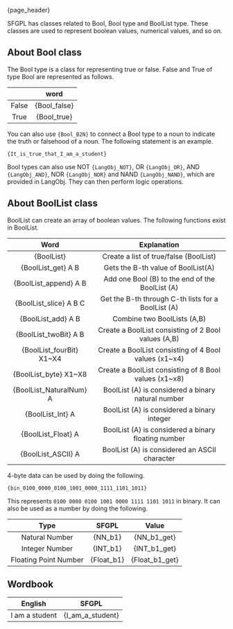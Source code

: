 {page_header}

SFGPL has classes related to Bool, Bool type and BoolList type.
These classes are used to represent boolean values, numerical values, and so on.

## About Bool class

The Bool type is a class for representing true or false.
False and True of type Bool are represented as follows.

||word|
|:-:|:-:|
|False|{Bool_false}|
|True|{Bool_true}|

You can also use ```{Bool_B2N}``` to connect a Bool type to a noun to indicate the truth or falsehood of a noun.
The following statement is an example.

```SFGPL
{It_is_true_that_I_am_a_student}
```

Bool types can also use NOT ```{LangObj_NOT}```, OR ```{LangObj_OR}```, AND ```{LangObj_AND}```, NOR ```{LangObj_NOR}``` and NAND ```{LangObj_NAND}```, which are provided in LangObj. 
They can then perform logic operations.

## About BoolList class

BoolList can create an array of boolean values.
The following functions exist in BoolList.

|Word|Explanation|
|:-:|:-:|
|{BoolList}|Create a list of true/false (BoolList)|
|{BoolList_get} A B|Gets the B-th value of BoolList(A)|
|{BoolList_append} A B|Add one Bool (B) to the end of the BoolList (A)|
|{BoolList_slice} A B C|Get the B-th through C-th lists for a BoolList (A)|
|{BoolList_add} A B|Combine two BoolLists (A,B)|
|{BoolList_twoBit} A B|Create a BoolList consisting of 2 Bool values (A,B)|
|{BoolList_fourBit} X1~X4|Create a BoolList consisting of 4 Bool values (x1~x4)|
|{BoolList_byte} X1~X8|Create a BoolList consisting of 8 Bool values (x1~x8)|
|{BoolList_NaturalNum} A|BoolList (A) is considered a binary natural number|
|{BoolList_Int} A|BoolList (A) is considered a binary integer|
|{BoolList_Float} A|BoolList (A) is considered a binary floating number|
|{BoolList_ASCII} A|BoolList (A) is considered an ASCII character|

4-byte data can be used by doing the following.

```SFGPL
{bin_0100_0000_0100_1001_0000_1111_1101_1011}
```

This represents ```0100 0000 0100 1001 0000 1111 1101 1011``` in binary.
It can also be used as a number by doing the following.

|Type|SFGPL|Value|
|:-:|:-:|:-:|
|Natural Number|{NN_b1}|{NN_b1_get}|
|Integer Number|{INT_b1}|{INT_b1_get}|
|Floating Point Number|{Float_b1}|{Float_b1_get}|

## Wordbook

|English|SFGPL|
|:-:|:-:|
|I am a student|{I_am_a_student}|
